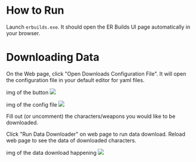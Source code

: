 # How to Run
Launch `erbuilds.exe`. It should open the ER Builds UI page automatically in your browser.

# Downloading Data
On the Web page, click "Open Downloads Configuration File". It will open the configuration file in your default editor for yaml files.

img of the button ![](todo)

img of the config file ![](todo)

Fill out (or uncomment) the characters/weapons you would like to be downloaded.

Click "Run Data Downloader" on web page to run data download. Reload web page to see the data of downloaded characters.

img of the data download happening ![](todo)